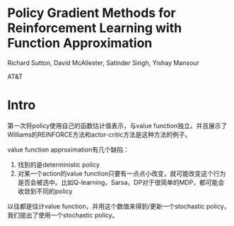 # Policy Gradient Methods for Reinforcement Learning with Function Approximation

Richard Sutton, David McAllester, Satinder Singh, Yishay Mansour

AT&T

# Intro

第一次将policy使用自己的函数估计值表示，与value function独立。并且展示了Williams的REINFORCE方法和actor-critic方法是这种方法的例子。

value function approximation有几个缺陷：
1. 找到的是deterministic policy
2. 对某一个action的value function只要有一点点小改变，就可能改变这个行为是否会被选中。比如Q-learning，Sarsa，DP对于很简单的MDP，都可能会收敛到不同的policy

以往都是估计value function，并用这个数值来得到/更新一个stochastic policy，我们提出了使用一个stochastic policy。